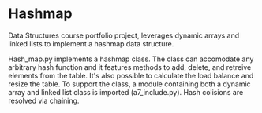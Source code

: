 # Hashmap
Data Structures course portfolio project, leverages dynamic arrays and linked lists to implement a hashmap data structure.

Hash_map.py implements a hashmap class. The class can accomodate any arbitrary hash function and it features methods to add, delete, and retreive elements from the table. It's also possible to calculate the load balance and resize the table. To support the class, a module containing both a dynamic array and linked list class is imported (a7_include.py). Hash colisions are resolved via chaining.
